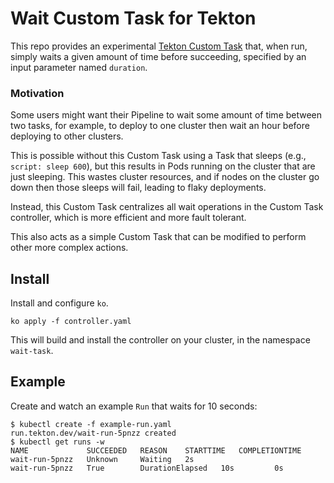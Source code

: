 # Wait Custom Task for Tekton

This repo provides an experimental [Tekton Custom
Task](https://tekton.dev/docs/pipelines/runs/) that, when run, simply waits a
given amount of time before succeeding, specified by an input parameter named
`duration`.

### Motivation

Some users might want their Pipeline to wait some amount of time between two
tasks, for example, to deploy to one cluster then wait an hour before deploying
to other clusters.

This is possible without this Custom Task using a Task that sleeps (e.g.,
`script: sleep 600`), but this results in Pods running on the cluster that are
just sleeping. This wastes cluster resources, and if nodes on the cluster go
down then those sleeps will fail, leading to flaky deployments.

Instead, this Custom Task centralizes all wait operations in the Custom Task
controller, which is more efficient and more fault tolerant.

This also acts as a simple Custom Task that can be modified to perform other
more complex actions.

## Install

Install and configure `ko`.

```
ko apply -f controller.yaml
```

This will build and install the controller on your cluster, in the namespace
`wait-task`.

## Example

Create and watch an example `Run` that waits for 10 seconds:

```
$ kubectl create -f example-run.yaml 
run.tekton.dev/wait-run-5pnzz created
$ kubectl get runs -w
NAME             SUCCEEDED   REASON    STARTTIME   COMPLETIONTIME
wait-run-5pnzz   Unknown     Waiting   2s          
wait-run-5pnzz   True        DurationElapsed   10s         0s
```
